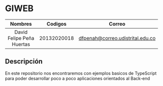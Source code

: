 # GIWEB

| Nombres | Codigos | Correo |
|:------------------------------:|:-----------:|:----------------------------------:|
| David Felipe Peña Huertas | 20132020018 | dfpenah@correo.udistrital.edu.co |

## Descripción
En este repositorio nos encontraremos con ejemplos basicos de TypeScript para poder desarrollar poco a poco aplicaciones orientados al Back-end